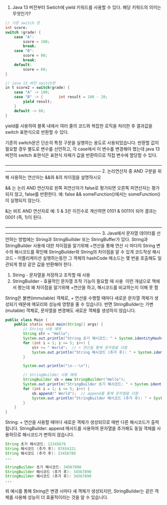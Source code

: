 1. Java 13 버전부터 Swtich에 yield 키워드를 사용할 수 있다. 해당 키워드의 의미는 무엇인가?
```java
// 기존 switch 문
int score;
switch (grade) {
    case "A":
        score = 100;
        break;
    case "B":
        score = 80;
        break;
    default:
        score = 60;
}

```

```java
// java 13 버전 switch문
in t score2 = switch(grade) {
	case "A" -> 100;
	case "B" -> { 		int result = 100 - 20; 
		yield result;
	}
	default -> 60;
}
```
yield를 사용하여 블록 내에서 여러 줄의 코드와 복잡한 로직을 처리한 후 결과값을 switch 표현식으로 반환할 수 있다.

기존의 switch문은 단순히 특정 구문을 실행하는 용도로 사용되었습니다. 반환할 값이 필요할 경우 별도로 변수를 선언하고, 
각 case에서 이 변수를 변경해야 했는데 java 13 버전의 switch 표현식은 표현식 자체가 값을 반환하므로 직접 변수에 할당할 수 있다.

——————————————————————————————————————————————————————————
2. 논리연산자 중 AND 구분을 위해 사용하는 연산자는 &&와 &의 차이점을 설명하시오

&& 는 논리 AND 연산자로 
왼쪽 피연산자가 false로 평가되면 오른쪽 피연산자는 평가되지 않고, false를 반환한다.
예: false && someFunction()에서는 someFunction()이 실행되지 않는다.

&는 비트 AND 연산자로
예: 5 & 3은 이진수로 계산하면 0101 & 0011이 되어 결과는 0001 (즉, 1)이 된다.

——————————————————————————————————————————————————————————
3. Java에서 문자열 데이터를 선언하는 방법에는 String과 StringBuillder 또는 StringBuffer가 있다. 
String과 StringBuilder 사용에 대한 차이점을 알기위해 +연산을 통해 연산 시 마다의 String 변수의 해시코드를 확인해 StringBuilder와 String의 차이점을 알 수 있게 코드작성 해시코드 - 어플리케이션 실행하는동안 그 객체의 hashCode 메소드는 몇 번을 호출해도 일관되게 항상 같은 값을 반환해야 한다.

1. String - 문자열을 저장하고 조작할 때 사용
2. StringBuilder - 효율적인 문자열 조작 기능이 필요할 때 사용  이런 개념으로 책에서 봤는데 왜 차이점을 알기위해 +연산을 하고, 해시코드를 비교하는지 이해 못 함 

String은 불변(immutable) 객체로, + 연산을 수행할 때마다 새로운 문자열 객체가 생성되기 때문에 메모리와 성능에 영향을 줄 수 있습니다. 
반면 StringBuilder는 가변(mutable) 객체로, 문자열을 변경해도 새로운 객체를 생성하지 않습니다.

```java
public class Main {
    public static void main(String[] args) {
        // String 사용 예제
        String str = "Hello";
        System.out.println("String 초기 해시코드: " + System.identityHashCode(str));
        for (int i = 1; i <= 5; i++) {
            str += " World";  // + 연산을 통해 문자열을 더함
            System.out.println("String 해시코드 (추가 후): " + System.identityHashCode(str));
        }

        System.out.println("\n---\n");

        // StringBuilder 사용 예제
        StringBuilder sb = new StringBuilder("Hello");
        System.out.println("StringBuilder 초기 해시코드: " + System.identityHashCode(sb));
        for (int i = 1; i <= 5; i++) {
            sb.append(" World");  // append를 통해 문자열을 더함
            System.out.println("StringBuilder 해시코드 (추가 후): " + System.identityHashCode(sb));
        }
    }
}
```
String: + 연산을 사용할 때마다 새로운 객체가 생성되므로 매번 다른 해시코드가 출력됩니다.
StringBuilder: append 메서드를 사용하여 문자열을 추가해도 동일 객체를 사용하므로 해시코드가 변하지 않습니다.

```java
String 초기 해시코드: 12345678
String 해시코드 (추가 후): 87654321
String 해시코드 (추가 후): 23456789
...

StringBuilder 초기 해시코드: 34567890
StringBuilder 해시코드 (추가 후): 34567890
StringBuilder 해시코드 (추가 후): 34567890
...
```
위 예시를 통해 String은 변경 시마다 새 객체가 생성되지만, StringBuilder는 같은 객체를 사용해 성능이 더 효율적이라는 것을 알 수 있습니다.
